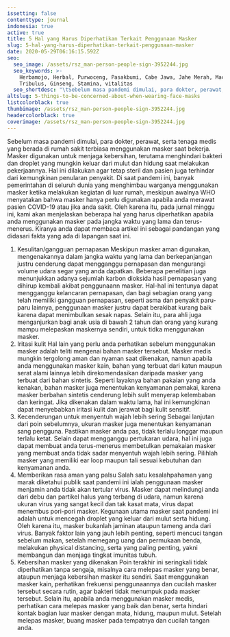 ```yaml
---
issetting: false
contenttype: journal
indonesia: true
active: true
title: 5 Hal yang Harus Diperhatikan Terkait Penggunaan Masker
slug: 5-hal-yang-harus-diperhatikan-terkait-penggunaan-masker
date: 2020-05-29T06:16:15.592Z
seo:
  seo_image: /assets/rsz_man-person-people-sign-3952244.jpg
  seo_keywords: >-
    Herbamojo, Herbal, Purwoceng, Pasakbumi, Cabe Jawa, Jahe Merah, Maca,
    Tribulus, Ginseng, Stamina, vitalitas
  seo_shortdesc: "\tSebelum masa pandemi dimulai, para dokter, perawat, serta tenaga medis yang berada di rumah sakit terbiasa menggunakan masker saat bekerja. Masker digunakan untuk menjaga kebersihan, terutama menghindari bakteri dan droplet yang mungkin keluar dari mulut dan hidung saat melakukan pekerjaannya. Hal ini dilakukan agar tetap steril dan pasien juga terhindar dari kemungkinan penularan penyakit. Di saat pandemi ini, banyak pemerintahan di seluruh dunia yang menghimbau warganya menggunakan masker ketika melakukan kegiatan di luar rumah, meskipun awalnya WHO menyatakan bahwa masker hanya perlu digunakan apabila anda merawat pasien COVID-19 atau jika anda sakit. Oleh karena itu, pada jurnal minggu ini, kami akan menjelaskan beberapa hal yang harus diperhatikan apabila anda menggunakan masker pada jangka waktu yang lama dan terus-menerus. Kiranya anda dapat membaca artikel ini sebagai pandangan yang didasari fakta yang ada di lapangan saat ini."
altslug: 5-things-to-be-concerned-about-when-wearing-face-masks
listcolorblack: true
thumbimage: /assets/rsz_man-person-people-sign-3952244.jpg
headercolorblack: true
coverimage: /assets/rsz_man-person-people-sign-3952244.jpg
---
```

Sebelum masa pandemi dimulai, para dokter, perawat, serta tenaga medis yang berada di rumah sakit terbiasa menggunakan masker saat bekerja. Masker digunakan untuk menjaga kebersihan, terutama menghindari bakteri dan droplet yang mungkin keluar dari mulut dan hidung saat melakukan pekerjaannya. Hal ini dilakukan agar tetap steril dan pasien juga terhindar dari kemungkinan penularan penyakit. Di saat pandemi ini, banyak pemerintahan di seluruh dunia yang menghimbau warganya menggunakan masker ketika melakukan kegiatan di luar rumah, meskipun awalnya WHO menyatakan bahwa masker hanya perlu digunakan apabila anda merawat pasien COVID-19 atau jika anda sakit. Oleh karena itu, pada jurnal minggu ini, kami akan menjelaskan beberapa hal yang harus diperhatikan apabila anda menggunakan masker pada jangka waktu yang lama dan terus-menerus. Kiranya anda dapat membaca artikel ini sebagai pandangan yang didasari fakta yang ada di lapangan saat ini.

1. Kesulitan/gangguan pernapasan
   Meskipun masker aman digunakan, mengenakannya dalam jangka waktu yang lama dan berkepanjangan justru cenderung dapat mengganggu pernapasan dan mengurangi volume udara segar yang anda dapatkan. Beberapa penelitian juga menunjukkan adanya sejumlah karbon dioksida hasil pernapasan yang dihirup kembali akibat penggunaann masker. Hal-hal ini tentunya dapat mengganggu kelancaran pernapasan, dan bagi sebagian orang yang telah memiliki gangguan pernapasan, seperti asma dan penyakit paru-paru lainnya, penggunaan masker justru dapat berakibat kurang baik karena dapat menimbulkan sesak napas. Selain itu, para ahli juga menganjurkan bagi anak usia di bawah 2 tahun dan orang yang kurang mampu melepaskan maskernya sendiri, untuk tidka menggunakan masker.
2. Iritasi kulit
   Hal lain yang perlu anda perhatikan sebelum menggunakan masker adalah teliti mengenai bahan masker tersebut. Masker medis mungkin tergolong aman dan nyaman saat dikenakan, namun apabila anda menggunakan masker kain, bahan yang terbuat dari katun maupun serat alami lainnya lebih direkomendasikan daripada masker yang terbuat dari bahan sintetis. Seperti layaknya bahan pakaian yang anda kenakan, bahan masker juga menentukan kenyamanan pemakai, karena masker berbahan sintetis cenderung lebih sulit menyerap kelembaban dan keringat. Jika dikenakan dalam waktu lama, hal ini kemungkinan dapat menyebabkan iritasi kulit dan jerawat bagi kulit sensitif.
3. Kecenderungan untuk menyentuh wajah lebih sering
   Sebagai lanjutan dari poin sebelumnya, ukuran masker juga menentukan kenyamanan sang pengguna. Pastikan masker anda pas, tidak terlalu longgar maupun terlalu ketat. Selain dapat mengganggu pertukaran udara, hal ini juga dapat membuat anda terus-menerus membetulkan pemakaian masker yang membuat anda tidak sadar menyentuh wajah lebih sering. Pilihlah masker yang memiliki ear loop maupun tali sesuai kebutuhan dan kenyamanan anda.
4. Memberikan rasa aman yang palsu
   Salah satu kesalahpahaman yang marak diketahui publik saat pandemi ini ialah penggunaan masker menjamin anda tidak akan tertular virus. Masker dapat melindungi anda dari debu dan partikel halus yang terbang di udara, namun karena ukuran virus yang sangat kecil dan tak kasat mata, virus dapat menembus pori-pori masker. Kegunaan utama masker saat pandemi ini adalah untuk mencegah droplet yang keluar dari mulut serta hidung. Oleh karena itu, masker bukanlah jaminan ataupun tameng anda dari virus. Banyak faktor lain yang jauh lebih penting, seperti mencuci tangan sebelum makan, setelah memegang uang dan permukaan benda, melakukan physical distancing, serta yang paling penting, yakni membangun dan menjaga tingkat imunitas tubuh.
5. Kebersihan masker yang dikenakan
   Poin terakhir ini seringkali tidak diperhatikan tanpa sengaja, misalnya cara melepas masker yang benar, ataupun menjaga kebersihan masker itu sendiri. Saat menggunakan masker kain, perhatikan frekuensi penggunaannya dan cucilah masker tersebut secara rutin, agar bakteri tidak menumpuk pada masker tersebut. Selain itu, apabila anda menggunakan masker medis, perhatikan cara melepas masker yang baik dan benar, serta hindari kontak bagian luar masker dengan mata, hidung, maupun mulut. Setelah melepas masker, buang masker pada tempatnya dan cucilah tangan anda.
